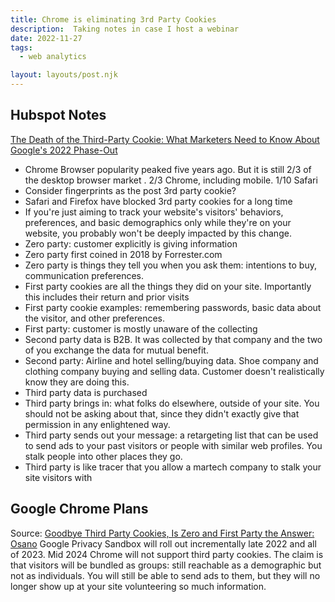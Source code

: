 ```yaml
---
title: Chrome is eliminating 3rd Party Cookies
description:  Taking notes in case I host a webinar
date: 2022-11-27
tags:
  - web analytics

layout: layouts/post.njk
---
```


## Hubspot Notes
[The Death of the Third-Party Cookie: What Marketers Need to Know About Google's 2022 Phase-Out](https://blog.hubspot.com/marketing/third-party-cookie-phase-out)
* Chrome Browser popularity peaked five years ago.  But it is still 2/3 of the desktop browser market .  2/3 Chrome, including mobile. 1/10 Safari
* Consider fingerprints as the post 3rd party cookie?
* Safari and Firefox have blocked 3rd party cookies for a long time
* If you're just aiming to track your website's visitors' behaviors, preferences, and basic demographics only while they're on your website, you probably won't be deeply impacted by this change.
* Zero party: customer explicitly is giving information 
* Zero party first coined in 2018 by Forrester.com
* Zero party is things they tell you when you ask them: intentions to buy, communication preferences.
* First party cookies are all the things they did on your site. Importantly this includes their return and prior visits
* First party cookie examples: remembering passwords, basic data about the visitor, and other preferences.
* First party: customer is mostly unaware of the collecting
* Second party data is B2B. It was collected by that company and the two of you exchange the data for mutual benefit.
* Second party: Airline and hotel selling/buying data. Shoe company and clothing company buying and selling data.  Customer doesn't realistically know they are doing this.
* Third party data is purchased
* Third party brings in: what folks do elsewhere, outside of your site. You should not be asking about that, since they didn't exactly give that permission in any enlightened way.
* Third party sends out your message: a retargeting list that can be used to send ads to your past visitors or people with similar web profiles. You stalk people into other places they go.
* Third party is like tracer that you allow a martech company to stalk your site visitors with

## Google Chrome Plans 
Source: [Goodbye Third Party Cookies, Is Zero and First Party the Answer: Osano](https://example.com)
Google Privacy Sandbox will roll out incrementally late 2022 and all of 2023. Mid 2024 Chrome will not support third party cookies.
The claim is that visitors will be bundled as groups: still reachable as a demographic but not as individuals.
You will still be able to send ads to them, but they will no longer show up at your site volunteering so much information.


